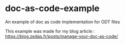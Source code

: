 # doc-as-code-example

An example of doc as code implementation for ODT files

This example was made for my blog article : https://blog.zedas.fr/posts/manage-your-doc-as-code/
